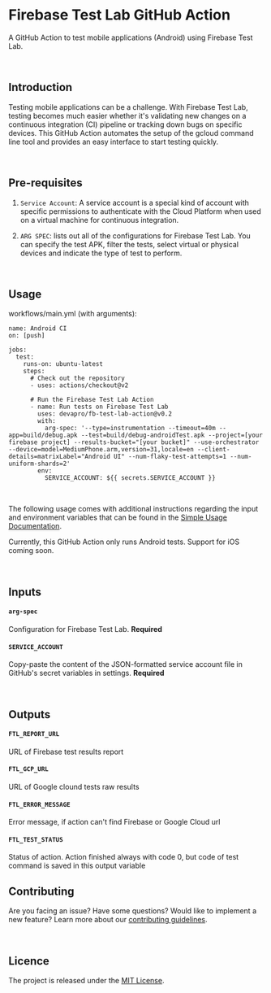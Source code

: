# Firebase Test Lab GitHub Action

A GitHub Action to test mobile applications (Android) using Firebase Test Lab.

<br>

## Introduction

Testing mobile applications can be a challenge. With Firebase Test Lab, testing becomes much easier whether it's validating new changes on a continuous integration (CI) pipeline or tracking down bugs on specific devices. This GitHub Action automates the setup of the gcloud command line tool and provides an easy interface to start testing quickly.

<br>

## Pre-requisites

1. `Service Account`: A service account is a special kind of account with specific permissions to authenticate with the Cloud Platform when used on a virtual machine for continuous integration.

2. `ARG SPEC`: lists out all of the configurations for Firebase Test Lab. You can specify the test APK, filter the tests, select virtual or physical devices and indicate the type of test to perform.

<br>

## Usage
workflows/main.yml (with arguments):

```
name: Android CI
on: [push]

jobs:
  test:
    runs-on: ubuntu-latest
    steps:
      # Check out the repository
      - uses: actions/checkout@v2

      # Run the Firebase Test Lab Action
      - name: Run tests on Firebase Test Lab
        uses: devapro/fb-test-lab-action@v0.2
        with:
          arg-spec: '--type=instrumentation --timeout=40m --app=build/debug.apk --test=build/debug-androidTest.apk --project=[your firebase project] --results-bucket="[your bucket]" --use-orchestrator --device=model=MediumPhone.arm,version=31,locale=en --client-details=matrixLabel="Android UI" --num-flaky-test-attempts=1 --num-uniform-shards=2'
        env:
          SERVICE_ACCOUNT: ${{ secrets.SERVICE_ACCOUNT }}
```

<br>

The following usage comes with additional instructions regarding the input and environment variables that can be found in the [Simple Usage Documentation](/docs/SIMPLE_USAGE.md).

Currently, this GitHub Action only runs Android tests. Support for iOS coming soon.

<br>

## Inputs

#### `arg-spec`

Configuration for Firebase Test Lab. **Required**

#### `SERVICE_ACCOUNT`

Copy-paste the content of the JSON-formatted service account file in GitHub's secret variables in settings. **Required**

<br>

## Outputs

#### `FTL_REPORT_URL`

URL of Firebase test results report

#### `FTL_GCP_URL`

URL of Google clound tests raw results

#### `FTL_ERROR_MESSAGE`

Error message, if action can't find Firebase or Google Cloud url

#### `FTL_TEST_STATUS`

Status of action. Action finished always with code 0, but code of test command is saved in this output variable

## Contributing

Are you facing an issue? Have some questions? Would like to implement a new feature? Learn more about our [contributing guidelines](CONTRIBUTING.md).

<br>

## Licence

The project is released under the [MIT License](LICENSE).